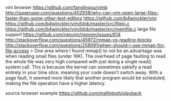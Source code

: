 
vim browser
  https://github.com/fanglingsu/vimb
  http://superuser.com/questions/452938/why-can-vim-open-large-files-faster-than-some-other-text-editors
  https://github.com/b4winckler/vim
  https://github.com/b4winckler/vim/blob/master/src/fileio.c
  https://github.com/b4winckler/vim/blob/master/src/memfile.c
  large file support
    https://github.com/neovim/neovim/issues/614
    http://stackoverflow.com/questions/45972/mmap-vs-reading-blocks
    http://stackoverflow.com/questions/258091/when-should-i-use-mmap-for-file-access
    > One area where I found mmap() to not be an advantage was when reading small files (under 16K). The overhead of page faulting to read the whole file was very high compared with just doing a single read() system call. This is because the kernel can sometimes satisify a read entirely in your time slice, meaning your code doesn't switch away. With a page fault, it seemed more likely that another program would be scheduled, making the file operation have a higher latency.

source browser example
  https://github.com/mafintosh/playback
